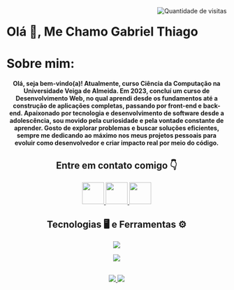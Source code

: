 <div align="center">
    <img src="https://komarev.com/ghpvc/?username=oGabrielDev&label=VISITAS&style=plastic&color=FF0000" alt="Quantidade de visitas" align="right">
</div>
<div>
  <h1>Olá 👋, Me Chamo Gabriel Thiago</h1>
</div>
<div>
  <h1>Sobre mim:</h1>
  <h4 align="center">
  Olá, seja bem-vindo(a)!
Atualmente, curso Ciência da Computação na Universidade Veiga de Almeida. Em 2023, concluí um curso de Desenvolvimento Web, no qual aprendi desde os fundamentos até a construção de aplicações completas, passando por front-end e back-end.
Apaixonado por tecnologia e desenvolvimento de software desde a adolescência, sou movido pela curiosidade e pela vontade constante de aprender. Gosto de explorar problemas e buscar soluções eficientes, sempre me dedicando ao máximo nos meus projetos pessoais para evoluir como desenvolvedor e criar impacto real por meio do código.
  </h4>
</div>
<div align="center">
    <h2>  Entre em contato comigo 👇 </h2>
    <p align="center">
        <a href="https://www.linkedin.com/in/gthiago/">
            <img src="https://raw.githubusercontent.com/gauravghongde/social-icons/master/SVG/Color/LinkedIN.svg" width="50" height="50" />
        </a>
        <a href="mailto:gabriel.thiago611@gmail.com">
            <img src="https://raw.githubusercontent.com/gauravghongde/social-icons/master/SVG/Color/Gmail.svg" width="50" height="50" />
        </a>
        <a href="https://wa.me/5521968927282">
            <img src="https://raw.githubusercontent.com/gauravghongde/social-icons/master/SVG/Color/WhatsApp.svg" width="50" height="50" />
        </a>
    </p>
</div>

<div align="center">
    <h2> Tecnologias 🖥️ e Ferramentas ⚙️ </h2>
      <p>  
        <a href="https://skillicons.dev">
            <img src="https://skillicons.dev/icons?i=bash,github,html,css,bootstrap,react,js,nodejs,ts " />
        </a>
      </p>
    <p>
        <a href="https://skillicons.dev">
            <img src="https://skillicons.dev/icons?i=mysql,mongodb,py,docker,jest,sequelize,vscode" />
        </a>
    </p>
</div>
<br>
<div align="center">
  <a href=https://github.com/oGabielDev>
    <img src="https://github-readme-stats.vercel.app/api?username=oGabrielDev&show_icons=true&theme=transparent&locale=pt-br" />
  </a>
  <a href=https://github.com/oGabielDev>
    <img src="https://github-readme-stats.vercel.app/api/top-langs/?username=oGabrielDev&&theme=tokyonight&custom_title=Linguagens%20mais%20usadas" />
  </a>  
</div>
